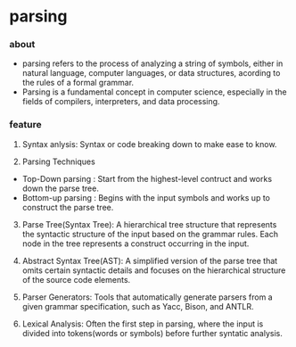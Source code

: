 # parsing

### about

- parsing refers to the process of analyzing a string of symbols, either in natural language, computer languages, or data structures, acording to the rules of a formal grammar.
- Parsing is a fundamental concept in computer science, especially in the fields of compilers, interpreters, and data processing.

### feature

1. Syntax anlysis: Syntax or code breaking down to make ease to know.

2. Parsing Techniques
- Top-Down parsing  : Start from the highest-level contruct and works down the parse tree.
- Bottom-up parsing : Begins with the input symbols and works up to construct the parse tree.

3. Parse Tree(Syntax Tree): A hierarchical tree structure that represents the syntactic structure of the input based on the grammar rules. Each node in the tree represents a construct occurring in the input.

4. Abstract Syntax Tree(AST): A simplified version of the parse tree that omits certain syntactic details and focuses on the hierarchical structure of the source code elements.

5. Parser Generators: Tools that automatically generate parsers from a given grammar specification, such as Yacc, Bison, and ANTLR.

6. Lexical Analysis: Often the first step in parsing, where the input is divided into tokens(words or symbols) before further syntatic analysis.